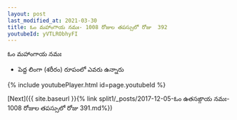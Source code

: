 ```yaml
---
layout: post
last_modified_at: 2021-03-30
title: ఓం మహాంగాయ నమః- 1008 రోజుల తపస్సులో రోజు  392
youtubeId: yVTLRObhyFI
---
```

 
 
 ఓం మహాంగాయ నమః  
 
 -  పెద్ద లింగా (శరీరం) రూపంలో ఎవరు ఉన్నారు 
 
  
 
  
 
 
 
 
 
 


{% include youtubePlayer.html id=page.youtubeId %}
 
[Next]({{ site.baseurl }}{% link  split1/_posts/2017-12-05-ఓం ఉతసఙ్గాయ నమః- 1008 రోజుల తపస్సులో రోజు  391.md%})
 
